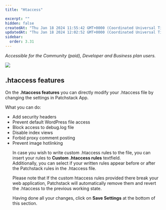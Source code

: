 ```yaml
---
title: "Htaccess"

excerpt: ""
hidden: false
createdAt: "Thu Jan 18 2024 11:55:42 GMT+0000 (Coordinated Universal Time)"
updatedAt: "Thu Jan 18 2024 12:02:52 GMT+0000 (Coordinated Universal Time)"
sidebar:
  order: 3.31
---
```

_Accessible for the Community (paid), Developer and Business plan users._

![](@images/61bff6f-patchstack-htaccess-features.png)

## .htaccess features

On the **.htaccess features** you can directly modify your .htaccess file by changing the settings in Patchstack App.

What you can do:

<ul>
<li>Add security headers</li>
<li>Prevent default WordPress file access</li>
<li>Block access to debug.log file</li>
<li>Disable index views</li>
<li>Forbid proxy comment posting</li>
<li>Prevent image hotlinking</li>
</ol>

In case you wish to write custom .htaccess rules to the file, you can insert your rules to **Custom .htaccess rules** textfield.  
Additionally, you can select if your written rules appear before or after the Patchstack rules in the .htaccess file.

Please note that If the custom htaccess rules provided there break your web application, Patchstack will automatically remove them and revert the .htaccess to the previous working state.

Having done all your changes, click on **Save Settings** at the bottom of this section.

